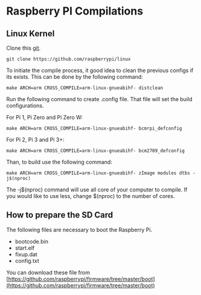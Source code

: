 # Raspberry PI Compilations
## Linux Kernel
Clone this [git](https://github.com/raspberrypi/linux).
```
git clone https://github.com/raspberrypi/linux
```

To initiate the compile process, it good idea to clean the previous configs if its exists. This can be done by the following command:
```
make ARCH=arm CROSS_COMPILE=arm-linux-gnueabihf- distclean
```

Run the following command to create .config file. That file will set the build configurations.

For Pi 1, Pi Zero and Pi Zero W:
```
make ARCH=arm CROSS_COMPILE=arm-linux-gnueabihf- bcmrpi_defconfig
```

For Pi 2, Pi 3 and Pi 3+:
```
make ARCH=arm CROSS_COMPILE=arm-linux-gnueabihf- bcm2709_defconfig
```

Than, to build use the following command:
```
make ARCH=arm CROSS_COMPILE=arm-linux-gnueabihf- zImage modules dtbs -j$(nproc)
```
The -j$(nproc) command will use all core of your computer to compile. If you would like to use less, change $(nproc) to the number of cores.

## How to prepare the SD Card
The following files are necessary to boot the Raspberry Pi.
* bootcode.bin
* start.elf
* fixup.dat
* config.txt

You can download these file from [https://github.com/raspberrypi/firmware/tree/master/boot](https://github.com/raspberrypi/firmware/tree/master/boot)

